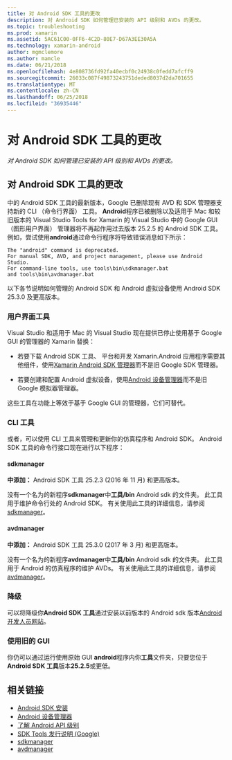```yaml
---
title: 对 Android SDK 工具的更改
description: 对 Android SDK 如何管理已安装的 API 级别和 AVDs 的更改。
ms.topic: troubleshooting
ms.prod: xamarin
ms.assetid: 5AC61C00-0FF6-4C2D-80E7-D67A3EE30A5A
ms.technology: xamarin-android
author: mgmclemore
ms.author: mamcle
ms.date: 06/21/2018
ms.openlocfilehash: 4e808736fd92fa40ecbf0c24938c0fedd7afcff9
ms.sourcegitcommit: 26033c087f49873243751deded8037d2da701655
ms.translationtype: MT
ms.contentlocale: zh-CN
ms.lasthandoff: 06/25/2018
ms.locfileid: "36935446"
---
```

# <a name="changes-to-the-android-sdk-tooling"></a>对 Android SDK 工具的更改

_对 Android SDK 如何管理已安装的 API 级别和 AVDs 的更改。_

## <a name="changes-to-android-sdk-tooling"></a>对 Android SDK 工具的更改

中的 Android SDK 工具的最新版本，Google 已删除现有 AVD 和 SDK 管理器支持新的 CLI （命令行界面） 工具。 **Android**程序已被删除以及适用于 Mac 和较旧版本的 Visual Studio Tools for Xamarin 的 Visual Studio 中的 Google GUI （图形用户界面） 管理器将不再起作用过去版本 25.2.5 的 Android SDK 工具。 例如，尝试使用**android**通过命令行程序将导致错误消息如下所示：

```shell
The "android" command is deprecated.
For manual SDK, AVD, and project management, please use Android Studio.
For command-line tools, use tools\bin\sdkmanager.bat
and tools\bin\avdmanager.bat
```

以下各节说明如何管理的 Android SDK 和 Android 虚拟设备使用 Android SDK 25.3.0 及更高版本。

### <a name="ui-tools"></a>用户界面工具

Visual Studio 和适用于 Mac 的 Visual Studio 现在提供已停止使用基于 Google GUI 的管理器的 Xamarin 替换：

-   若要下载 Android SDK 工具、 平台和开发 Xamarin.Android 应用程序需要其他组件，使用[Xamarin Android SDK 管理器](~/android/get-started/installation/android-sdk.md)而不是旧 Google SDK 管理器。

-   若要创建和配置 Android 虚拟设备，使用[Android 设备管理器](~/android/get-started/installation/android-emulator/device-manager.md)而不是旧 Google 模拟器管理器。

这些工具在功能上等效于基于 Google GUI 的管理器，它们可替代。

### <a name="cli-tools"></a>CLI 工具

或者，可以使用 CLI 工具来管理和更新你的仿真程序和 Android SDK。 Android SDK 工具的命令行接口现在进行以下程序：

#### <a name="sdkmanager"></a>sdkmanager

**中添加：** Android SDK 工具 25.2.3 (2016 年 11 月) 和更高版本。

没有一个名为的新程序**sdkmanager**中**工具/bin** Android sdk 的文件夹。 此工具用于维护命令行处的 Android SDK。 有关使用此工具的详细信息，请参阅[sdkmanager](https://developer.android.com/studio/command-line/sdkmanager.html)。

#### <a name="avdmanager"></a>avdmanager

**中添加：** Android SDK 工具 25.3.0 (2017 年 3 月) 和更高版本。

没有一个名为的新程序**avdmanager**中**工具/bin** Android sdk 的文件夹。 此工具用于 Android 的仿真程序的维护 AVDs。 有关使用此工具的详细信息，请参阅[avdmanager](https://developer.android.com/studio/command-line/avdmanager.html)。

### <a name="downgrading"></a>降级

可以将降级你**Android SDK 工具**通过安装以前版本的 Android sdk 版本[Android 开发人员网站](https://developer.android.com/studio/index.html)。

### <a name="using-the-old-gui"></a>使用旧的 GUI

你仍可以通过运行使用原始 GUI **android**程序内你**工具**文件夹，只要您位于**Android SDK 工具**版本**25.2.5**或更低。


## <a name="related-links"></a>相关链接

- [Android SDK 安装](~/android/get-started/installation/android-sdk.md)
- [Android 设备管理器](~/android/get-started/installation/android-emulator/device-manager.md)
- [了解 Android API 级别](~/android/app-fundamentals/android-api-levels.md)
- [SDK Tools 发行说明 (Google)](https://developer.android.com/studio/releases/sdk-tools.html)
- [sdkmanager](https://developer.android.com/studio/command-line/sdkmanager.html)
- [avdmanager](https://developer.android.com/studio/command-line/avdmanager.html)
